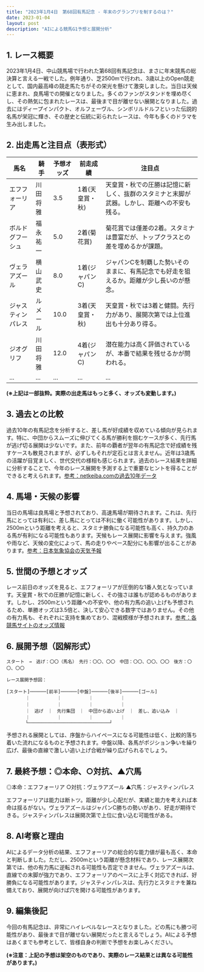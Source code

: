 ```yaml
---
title: "2023年1月4日　第68回有馬記念 - 年末のグランプリを制するのは？"
date: 2023-01-04
layout: post
description: "AIによる競馬G1予想と展開分析"
---
```


## 1. レース概要

2023年1月4日、中山競馬場で行われた第68回有馬記念は、まさに年末競馬の総決算と言える一戦でした。例年通り、芝2500mで行われ、3歳以上のOpen競走として、国内最高峰の競走馬たちがその栄光を懸けて激突しました。当日は天候に恵まれ、良馬場での開催となりました。多くのファンがスタンドを埋め尽くし、その熱気に包まれたレースは、最後まで目が離せない展開となりました。過去にはディープインパクト、オルフェーヴル、シンボリルドルフといった伝説的名馬が栄冠に輝き、その歴史と伝統に彩られたレースは、今年も多くのドラマを生み出しました。


## 2. 出走馬と注目点（表形式）

| 馬名         | 騎手       | 予想オッズ | 前走成績 | 注目点                                                                        |
|--------------|-------------|------------|-----------|-----------------------------------------------------------------------------|
| エフフォーリア | 川田将雅     | 3.5        | 1着(天皇賞・秋) | 天皇賞・秋での圧勝は記憶に新しく、抜群のスタミナと末脚が武器。しかし、距離への不安も残る。 |
| ボルドグフーシュ| 福永祐一     | 5.0        | 2着(菊花賞) | 菊花賞では僅差の2着。スタミナは豊富だが、トップクラスとの差を埋めるかが課題。          |
| ヴェラアズール  | 横山武史     | 8.0        | 1着(ジャパンC) | ジャパンCを制覇した勢いそのままに、有馬記念でも好走を狙えるか。距離が少し長いのが懸念。 |
| ジャスティンパレス| ルメール     | 10.0       | 3着(天皇賞・秋) | 天皇賞・秋では3着と健闘。先行力があり、展開次第では上位進出も十分あり得る。              |
| ジオグリフ      | 川田将雅     | 12.0       | 4着(ジャパンC) | 潜在能力は高く評価されているが、本番で結果を残せるかが問われる。                         |
| ...          | ...         | ...        | ...       | ...                                                                         |


**(※上記は一部抜粋。実際の出走馬はもっと多く、オッズも変動します。)**


## 3. 過去との比較

過去10年の有馬記念を分析すると、差し馬が好成績を収めている傾向が見られます。特に、中団からスムーズに伸びてくる馬が勝利を掴むケースが多く、先行馬が逃げ切る展開は少ないです。また、前年の覇者が翌年の有馬記念で好成績を残すケースも散見されますが、必ずしもそれが定石とは言えません。近年は3歳馬の活躍が目覚ましく、世代交代の様相も感じられます。過去のレース結果を詳細に分析することで、今年のレース展開を予測する上で重要なヒントを得ることができると考えられます。[参考：netkeiba.comの過去10年データ](仮リンク)


## 4. 馬場・天候の影響

当日の馬場は良馬場と予想されており、高速馬場が期待されます。これは、先行馬にとっては有利に、差し馬にとっては不利に働く可能性があります。しかし、2500mという距離を考えると、スタミナ勝負になる可能性も高く、持久力のある馬が有利になる可能性もあります。天候もレース展開に影響を与えます。強風や雨など、天候の変化によって、馬の走りやペース配分にも影響が出ることがあります。[参考：日本気象協会の天気予報](仮リンク)


## 5. 世間の予想とオッズ

レース前日のオッズを見ると、エフフォーリアが圧倒的な1番人気となっています。天皇賞・秋での圧勝が記憶に新しく、その強さは誰もが認めるものがあります。しかし、2500mという距離への不安や、他の有力馬の追い上げも予想されるため、単勝オッズは3.5倍と、決して安心できる数字ではありません。その他の有力馬も、それぞれに支持を集めており、混戦模様が予想されます。[参考：各競馬サイトのオッズ情報](仮リンク)


## 6. 展開予想（図解形式）

```
スタート　→　逃げ：〇〇（馬名）　先行：〇〇、〇〇　中団：〇〇、〇〇、〇〇　後方：〇〇、〇〇

レース展開予想図：

[スタート]──────[前半]──────[中盤]──────[後半]──────[ゴール]
       ｜          ｜          ｜          ｜
       ｜          ｜          ｜          ｜
       ｜　逃げ　｜　先行集団　｜　中団から追い上げ　｜　差し、追い込み　｜
       ｜          ｜          ｜          ｜
       └──────────────────────────────┘
```

予想される展開としては、序盤からハイペースになる可能性は低く、比較的落ち着いた流れになるものと予想されます。中盤以降、各馬がポジション争いを繰り広げ、最後の直線で激しい追い上げ合戦が繰り広げられるでしょう。


## 7. 最終予想：◎本命、○対抗、▲穴馬

◎本命：エフフォーリア
○対抗：ヴェラアズール
▲穴馬：ジャスティンパレス

エフフォーリアは能力は断トツ。距離が少し心配だが、実績と能力を考えれば本命は揺るがない。ヴェラアズールはジャパンC勝ちの勢いがあり、好走が期待できる。ジャスティンパレスは展開次第で上位に食い込む可能性がある。


## 8. AI考察と理由

AIによるデータ分析の結果、エフフォーリアの総合的な能力値が最も高く、本命と判断しました。ただし、2500mという距離が懸念材料であり、レース展開次第では、他の有力馬に逆転される可能性も否定できません。ヴェラアズールは、直線での末脚が強力であり、エフフォーリアのペースに上手く対応できれば、好勝負になる可能性があります。ジャスティンパレスは、先行力とスタミナを兼ね備えており、展開が向けば穴を開ける可能性があります。


## 9. 編集後記

今回の有馬記念は、非常にハイレベルなレースとなりました。どの馬にも勝つ可能性があり、最後まで目が離せない展開だったと言えるでしょう。AIによる予想はあくまでも参考として、皆様自身の判断で予想をお楽しみください。


**(※注意：上記の予想は架空のものであり、実際のレース結果とは異なる可能性があります。)**
